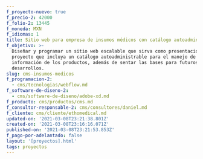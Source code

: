 ```yaml
---
f_proyecto-nuevo: true
f_precio-2: 42000
f_folio-2: 13445
f_moneda: MXN
f_idiomas: 1
title: Sitio web para empresa de insumos médicos con catálogo autoadministrable
f_objetivo: >-
  Diseñar y programar un sitio web escalable que sirva como presentación del
  proyecto que incluya un catálogo autoadministrable para el manejo de
  información de los productos, además de sentar las bases para futuros
  desarrollos.
slug: cms-insumos-medicos
f_programacion-2:
  - cms/tecnologias/webflow.md
f_software-de-diseno-2:
  - cms/software-de-diseno/adobe-xd.md
f_producto: cms/productos/cms.md
f_consultor-responsable-2: cms/consultores/daniel.md
f_cliente: cms/cliente/ethomedical.md
updated-on: '2021-03-08T23:21:38.801Z'
created-on: '2021-03-08T23:16:16.071Z'
published-on: '2021-03-08T23:21:53.853Z'
f_pago-por-adelantado: false
layout: '[proyectos].html'
tags: proyectos
---
```




